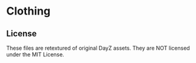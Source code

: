 # Clothing

## License

These files are retextured of original DayZ assets. They are NOT licensed under the MIT License.
